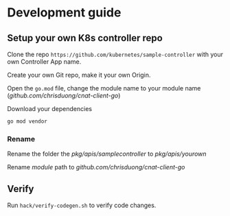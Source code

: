 # Development guide

## Setup your own K8s controller repo

Clone the repo `https://github.com/kubernetes/sample-controller` with your own Controller App name.

Create your own Git repo, make it your own Origin.

Open the `go.mod` file, change the module name to your module name (*github.com/chrisduong/cnat-client-go*)

Download your dependencies

```sh
go mod vendor
```

### Rename

Rename the folder the *pkg/apis/samplecontroller* to *pkg/apis/yourown*

Rename *module* path to *github.com/chrisduong/cnat-client-go*

## Verify

Run `hack/verify-codegen.sh` to verify code changes.
